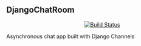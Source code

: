 ## DjangoChatRoom
<p align="center">
  <a href="https://circleci.com/gh/tomliangg/workflows/djChatRoom/tree/master"><img src="https://img.shields.io/circleci/project/github/tomliangg/djChatRoom/master.svg" alt="Build Status"></a>
</p>

<p>Asynchronous chat app built with Django Channels</p>